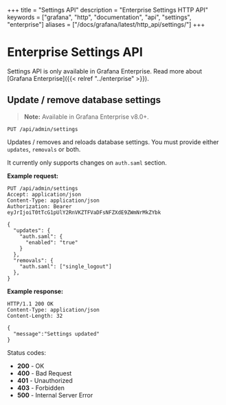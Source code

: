 +++
title = "Settings API"
description = "Enterprise Settings HTTP API"
keywords = ["grafana", "http", "documentation", "api", "settings", "enterprise"]
aliases = ["/docs/grafana/latest/http_api/settings/"]
+++

# Enterprise Settings API

Settings API is only available in Grafana Enterprise. Read more about [Grafana Enterprise]({{< relref "../enterprise" >}}).

## Update / remove database settings

> **Note:** Available in Grafana Enterprise v8.0+.

`PUT /api/admin/settings`

Updates / removes and reloads database settings. You must provide either `updates`, `removals` or both.

It currently only supports changes on `auth.saml` section.

**Example request:**

```http
PUT /api/admin/settings
Accept: application/json
Content-Type: application/json
Authorization: Bearer eyJrIjoiT0tTcG1pUlY2RnVKZTFVaDFsNFZXdE9ZWmNrMkZYbk

{
  "updates": {
    "auth.saml": {
      "enabled": "true"
    }
  },
  "removals": {
    "auth.saml": ["single_logout"]
  },
}
```

**Example response:**

```http
HTTP/1.1 200 OK
Content-Type: application/json
Content-Length: 32

{
  "message":"Settings updated"
}
```

Status codes:

- **200** - OK
- **400** - Bad Request
- **401** - Unauthorized
- **403** - Forbidden
- **500** - Internal Server Error
